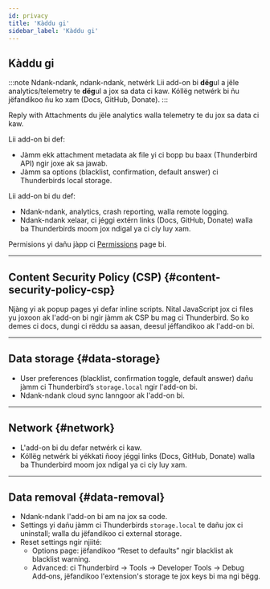 ```yaml
---
id: privacy
title: 'Kàddu gi'
sidebar_label: 'Kàddu gi'
---
```


## Kàddu gi

:::note Ndank-ndank, ndank-ndank, netwérk
Lii add-on bi **dëg**ul a jële analytics/telemetry te **dëg**ul a jox sa data ci kaw. Kóllëg netwérk bi ñu jëfandikoo ñu ko xam (Docs, GitHub, Donate).
:::

Reply with Attachments du jële analytics walla telemetry te du jox sa data ci kaw.

Lii add-on bi def:

- Jàmm ekk attachment metadata ak file yi ci bopp bu baax (Thunderbird API) ngir joxe ak sa jawab.
- Jàmm sa options (blacklist, confirmation, default answer) ci Thunderbirds local storage.

Lii add-on bi du def:

- Ndank-ndank, analytics, crash reporting, walla remote logging.
- Ndank-ndank xelaar, ci jéggi extérn links (Docs, GitHub, Donate) walla ba Thunderbirds moom jox ndigal ya ci ciy luy xam.

Permisions yi dañu jàpp ci [Permissions](permissions) page bi.

---

## Content Security Policy (CSP) {#content-security-policy-csp}

Njàng yi ak popup pages yi defar inline scripts. Nital JavaScript jox ci files yu joxoon ak l'add-on bi ngir jàmm ak CSP bu mag ci Thunderbird. So ko demes ci docs, dungi ci rëddu sa aasan, deesul jéffandikoo ak l'add-on bi.

---

## Data storage {#data-storage}

- User preferences (blacklist, confirmation toggle, default answer) dañu jàmm ci Thunderbird’s `storage.local` ngir l'add-on bi.
- Ndank-ndank cloud sync lanngoor ak l'add-on bi.

---

## Network {#network}

- L'add-on bi du defar netwérk ci kaw.
- Kóllëg netwérk bi yékkati ñooy jéggi links (Docs, GitHub, Donate) walla ba Thunderbird moom jox ndigal ya ci ciy luy xam.

---

## Data removal {#data-removal}

- Ndank-ndank l'add-on bi am na jox sa code.
- Settings yi dañu jàmm ci Thunderbirds `storage.local` te dañu jox ci uninstall; walla du jëfandikoo ci external storage.
- Reset settings ngir njiité:
  - Options page: jëfandikoo “Reset to defaults” ngir blacklist ak blacklist warning.
  - Advanced: ci Thunderbird → Tools → Developer Tools → Debug Add‑ons, jëfandikoo l'extension's storage te jox keys bi ma ngi bëgg.
